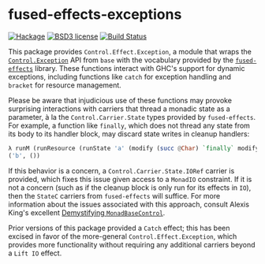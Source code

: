 # fused-effects-exceptions

[![Hackage](https://img.shields.io/hackage/v/fused-effects-exceptions.svg)](https://hackage.haskell.org/package/fused-effects-exceptions)
[![BSD3 license](https://img.shields.io/badge/license-BSD3-blue.svg)](LICENSE)
[![Build Status](https://action-badges.now.sh/fused-effects/fused-effects-exceptions)](https://github.com/fused-effects/fused-effects-exceptions/actions)

This package provides `Control.Effect.Exception`, a module that wraps the [`Control.Exception`](http://hackage.haskell.org/package/base/docs/Control-Exception.html) API from `base` with the vocabulary provided by the [`fused-effects`](http://hackage.haskell.org/package/fused-effects) library. These functions interact with GHC's support for dynamic exceptions, including functions like `catch` for exception handling and `bracket` for resource management.

Please be aware that injudicious use of these functions may provoke surprising interactions with carriers that thread a monadic state as a parameter, à la the `Control.Carrier.State` types provided by `fused-effects`. For example, a function like `finally`, which does not thread any state from its body to its handler block, may discard state writes in cleanup handlers:

```haskell
λ runM (runResource (runState 'a' (modify (succ @Char) `finally` modify (succ . succ @Char))))
('b', ())
```

If this behavior is a concern, a `Control.Carrier.State.IORef` carrier is provided, which fixes this issue given access to a `MonadIO` constraint. If it is not a concern (such as if the cleanup block is only run for its effects in `IO`), then the `StateC` carriers from `fused-effects` will suffice. For more information about the issues associated with this approach, consult Alexis King's excellent [Demystifying `MonadBaseControl`](https://lexi-lambda.github.io/blog/2019/09/07/demystifying-monadbasecontrol/).

Prior versions of this package provided a `Catch` effect; this has been excised in favor of the more-general `Control.Effect.Exception`, which provides more functionality without requiring any additional carriers beyond a `Lift IO` effect.
